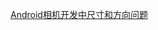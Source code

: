 [Android相机开发中尺寸和方向问题](https://glumes.com/post/android/android-camera-aspect-ratio--and-orientation/)